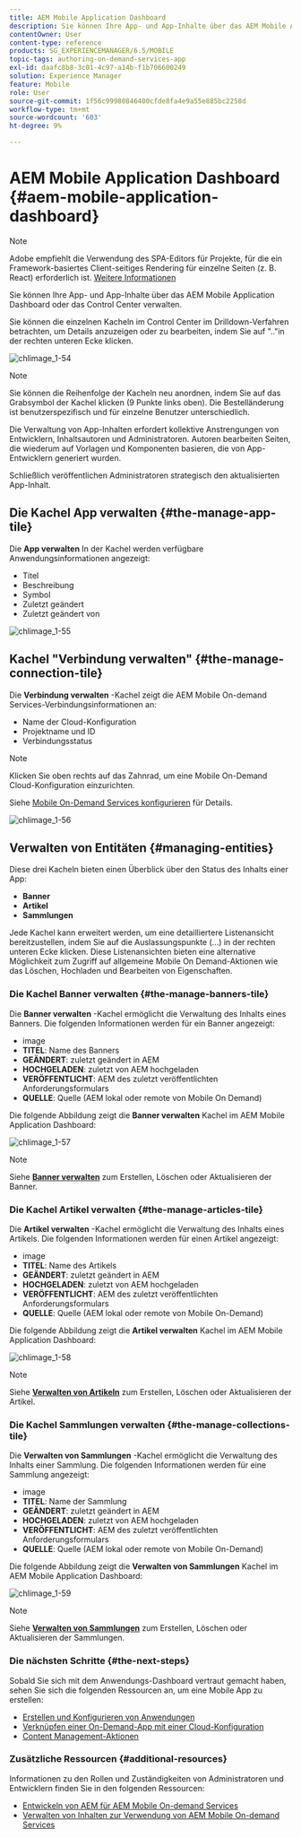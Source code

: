 ```yaml
---
title: AEM Mobile Application Dashboard
description: Sie können Ihre App- und App-Inhalte über das AEM Mobile Application Dashboard oder das Control Center verwalten. Auf dieser Seite erfahren Sie mehr.
contentOwner: User
content-type: reference
products: SG_EXPERIENCEMANAGER/6.5/MOBILE
topic-tags: authoring-on-demand-services-app
exl-id: daafc8b8-3c01-4c97-a14b-f1b706600249
solution: Experience Manager
feature: Mobile
role: User
source-git-commit: 1f56c99980846400cfde8fa4e9a55e885bc2258d
workflow-type: tm+mt
source-wordcount: '603'
ht-degree: 9%

---
```


# AEM Mobile Application Dashboard {#aem-mobile-application-dashboard}

>[!NOTE]
>
>Adobe empfiehlt die Verwendung des SPA-Editors für Projekte, für die ein Framework-basiertes Client-seitiges Rendering für einzelne Seiten (z. B. React) erforderlich ist. [Weitere Informationen](/help/sites-developing/spa-overview.md)

Sie können Ihre App- und App-Inhalte über das AEM Mobile Application Dashboard oder das Control Center verwalten.

Sie können die einzelnen Kacheln im Control Center im Drilldown-Verfahren betrachten, um Details anzuzeigen oder zu bearbeiten, indem Sie auf &quot;..&quot;in der rechten unteren Ecke klicken.

![chlimage_1-54](assets/chlimage_1-54.png)

>[!NOTE]
>
>Sie können die Reihenfolge der Kacheln neu anordnen, indem Sie auf das Grabsymbol der Kachel klicken (9 Punkte links oben). Die Bestelländerung ist benutzerspezifisch und für einzelne Benutzer unterschiedlich.

Die Verwaltung von App-Inhalten erfordert kollektive Anstrengungen von Entwicklern, Inhaltsautoren und Administratoren. Autoren bearbeiten Seiten, die wiederum auf Vorlagen und Komponenten basieren, die von App-Entwicklern generiert wurden.

Schließlich veröffentlichen Administratoren strategisch den aktualisierten App-Inhalt.

## Die Kachel App verwalten {#the-manage-app-tile}

Die **App verwalten** In der Kachel werden verfügbare Anwendungsinformationen angezeigt:

* Titel
* Beschreibung
* Symbol
* Zuletzt geändert
* Zuletzt geändert von

![chlimage_1-55](assets/chlimage_1-55.png)

## Kachel &quot;Verbindung verwalten&quot; {#the-manage-connection-tile}

Die **Verbindung verwalten** -Kachel zeigt die AEM Mobile On-demand Services-Verbindungsinformationen an:

* Name der Cloud-Konfiguration
* Projektname und ID
* Verbindungsstatus

>[!NOTE]
>
>Klicken Sie oben rechts auf das Zahnrad, um eine Mobile On-Demand Cloud-Konfiguration einzurichten.
>
>Siehe [Mobile On-Demand Services konfigurieren](/help/mobile/mobile-on-demand-associating-an-on-demand-app-to-cloud-configuration.md) für Details.

![chlimage_1-56](assets/chlimage_1-56.png)

## Verwalten von Entitäten {#managing-entities}

Diese drei Kacheln bieten einen Überblick über den Status des Inhalts einer App:

* **Banner**
* **Artikel**
* **Sammlungen**

Jede Kachel kann erweitert werden, um eine detailliertere Listenansicht bereitzustellen, indem Sie auf die Auslassungspunkte (...) in der rechten unteren Ecke klicken. Diese Listenansichten bieten eine alternative Möglichkeit zum Zugriff auf allgemeine Mobile On Demand-Aktionen wie das Löschen, Hochladen und Bearbeiten von Eigenschaften.

### Die Kachel Banner verwalten {#the-manage-banners-tile}

Die **Banner verwalten** -Kachel ermöglicht die Verwaltung des Inhalts eines Banners. Die folgenden Informationen werden für ein Banner angezeigt:

* image
* **TITEL**: Name des Banners
* **GEÄNDERT**: zuletzt geändert in AEM
* **HOCHGELADEN**: zuletzt von AEM hochgeladen
* **VERÖFFENTLICHT**: AEM des zuletzt veröffentlichten Anforderungsformulars
* **QUELLE**: Quelle (AEM lokal oder remote von Mobile On Demand)

Die folgende Abbildung zeigt die **Banner verwalten** Kachel im AEM Mobile Application Dashboard:

![chlimage_1-57](assets/chlimage_1-57.png)

>[!NOTE]
>
>Siehe **[Banner verwalten](/help/mobile/mobile-on-demand-managing-banners.md)** zum Erstellen, Löschen oder Aktualisieren der Banner.

### Die Kachel Artikel verwalten {#the-manage-articles-tile}

Die **Artikel verwalten** -Kachel ermöglicht die Verwaltung des Inhalts eines Artikels. Die folgenden Informationen werden für einen Artikel angezeigt:

* image
* **TITEL**: Name des Artikels
* **GEÄNDERT**: zuletzt geändert in AEM
* **HOCHGELADEN**: zuletzt von AEM hochgeladen
* **VERÖFFENTLICHT**: AEM des zuletzt veröffentlichten Anforderungsformulars
* **QUELLE**: Quelle (AEM lokal oder remote von Mobile On-Demand)

Die folgende Abbildung zeigt die **Artikel verwalten** Kachel im AEM Mobile Application Dashboard:

![chlimage_1-58](assets/chlimage_1-58.png)

>[!NOTE]
>
>Siehe [**Verwalten von Artikeln**](/help/mobile/mobile-on-demand-managing-articles.md) zum Erstellen, Löschen oder Aktualisieren der Artikel.

### Die Kachel Sammlungen verwalten {#the-manage-collections-tile}

Die **Verwalten von Sammlungen** -Kachel ermöglicht die Verwaltung des Inhalts einer Sammlung. Die folgenden Informationen werden für eine Sammlung angezeigt:

* image
* **TITEL**: Name der Sammlung
* **GEÄNDERT**: zuletzt geändert in AEM
* **HOCHGELADEN**: zuletzt von AEM hochgeladen
* **VERÖFFENTLICHT**: AEM des zuletzt veröffentlichten Anforderungsformulars
* **QUELLE**: Quelle (AEM lokal oder remote von Mobile On-Demand)

Die folgende Abbildung zeigt die **Verwalten von Sammlungen** Kachel im AEM Mobile Application Dashboard:

![chlimage_1-59](assets/chlimage_1-59.png)

>[!NOTE]
>
>Siehe **[Verwalten von Sammlungen](/help/mobile/mobile-on-demand-managing-collections.md)** zum Erstellen, Löschen oder Aktualisieren der Sammlungen.

### Die nächsten Schritte {#the-next-steps}

Sobald Sie sich mit dem Anwendungs-Dashboard vertraut gemacht haben, sehen Sie sich die folgenden Ressourcen an, um eine Mobile App zu erstellen:

* [Erstellen und Konfigurieren von Anwendungen](/help/mobile/mobile-apps-ondemand-application-create-configure-action.md)
* [Verknüpfen einer On-Demand-App mit einer Cloud-Konfiguration](/help/mobile/mobile-on-demand-associating-an-on-demand-app-to-cloud-configuration.md)
* [Content Management-Aktionen](/help/mobile/mobile-apps-ondemand-manage-content-ondemand.md)

### Zusätzliche Ressourcen {#additional-resources}

Informationen zu den Rollen und Zuständigkeiten von Administratoren und Entwicklern finden Sie in den folgenden Ressourcen:

* [Entwickeln von AEM für AEM Mobile On-demand Services](/help/mobile/aem-mobile-on-demand.md)
* [Verwalten von Inhalten zur Verwendung von AEM Mobile On-demand Services](/help/mobile/aem-mobile.md)
